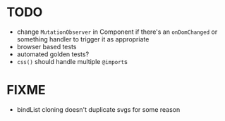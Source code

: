 # TODO

- change `MutationObserver` in Component if there's an `onDomChanged`
  or something handler to trigger it as appropriate
- browser based tests
- automated golden tests?
- `css()` should handle multiple `@import`s

# FIXME

- bindList cloning doesn't duplicate svgs for some reason
